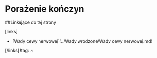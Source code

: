 # Porażenie kończyn





##Linkujące do tej strony

[links]

- [Wady cewy nerwowej](../Wady wrodzone/Wady cewy nerwowej.md)


[/links]
!tag:
~

